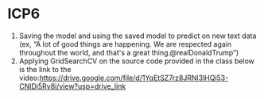 # ICP6
1. Saving  the model and using the saved model to predict on new text data (ex, “A lot of good things are happening.
We are respected again throughout the world, and that's a great thing.@realDonaldTrump”)
2. Applying  GridSearchCV on the source code provided in the class
   below is the link to the video:https://drive.google.com/file/d/1YqEtSZ7rz8JRNl3lHQi53-CNlDi5Ry8i/view?usp=drive_link
